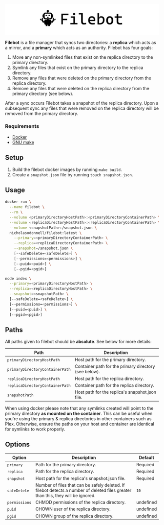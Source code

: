 <img src="logo/banner.png" />

**Filebot** is a file manager that syncs two directories: a **replica** which acts as a mirror, and a **primary** which acts as an authority. Filebot has four goals:
1. Move any non-symlinked files that exist on the replica directory to the primary directory.
2. Symlink any files that exist on the primary directory to the replica directory.
3. Remove any files that were deleted on the primary directory from the replica directory.
4. Remove any files that were deleted on the replica directory from the primary directory (see below).

After a sync occurs Filebot takes a snapshot of the replica directory. Upon a subsequent sync any files that were removed on the replica directory will be removed from the primary directory.

### Requirements

- [Docker](https://www.docker.com/get-started)
- [GNU make](https://www.gnu.org/software/make/)

## Setup

1. Build the filebot docker images by running `make build`.
2. Create a `snapshot.json` file by running `touch snapshot.json`.

## Usage

```bash
docker run \
  --name filebot \
  --rm \
  --volume <primaryDirectoryHostPath>:<primaryDirectoryContainerPath> \
  --volume <replicaDirectoryHostPath>:<replicaDirectoryContainerPath> \
  --volume <snapshotPath>:/snapshot.json \
  nicholasodonnell/filebot:latest \
    --primary=<primaryDirectoryContainerPath> \
    --replica=<replicaDirectoryContainerPath> \
    --snapshot=/snapshot.json \
    [--safeDelete=<safeDelete>] \
    [--permissions=<permissions>] \
    [--puid=<puid>] \
    [--pgid=<pgid>]
```

```bash
node index \
  --primary=<primaryDirectoryHostPath> \
  --replica=<replicaDirectoryHostPath> \
  --snapshot=<snapshotPath> \
  [--safeDelete=<safeDelete>] \
  [--permissions=<permissions>] \
  [--puid=<puid>] \
  [--pgid=<pgid>]
```

## Paths

All paths given to filebot should be **absolute**. See below for more details:

| Path                            | Description                                           |
| ------------------------------- | ----------------------------------------------------- |
| `primaryDirectoryHostPath`      | Host path for the primary directory.                  |
| `primaryDirectoryContainerPath` | Container path for the primary directory (see below). |
| `replicaDirectoryHostPath`      | Host path for the replica directory.                  |
| `replicaDirectoryContainerPath` | Container path for the replica directory.             |
| `snapshotPath`                  | Host path for the replica's snapshot.json file.       |

When using docker please note that any symlinks created will point to the primary directory **as mounted on the container**. This can be useful when you're using the primary & replica directories in other containers such as Plex. Otherwise, ensure the paths on your host and container are identical for symlinks to work properly.

## Options

| Option        | Description                                                                                                                       | Default   |
| ------------- | --------------------------------------------------------------------------------------------------------------------------------- | --------- |
| `primary`     | Path for the primary directory.                                                                                                   | Required  |
| `replica`     | Path for the replica directory.                                                                                                   | Required  |
| `snapshot`    | Host path for the replica's snapshot.json file.                                                                                   | Required  |
| `safeDelete`  | Number of files that can be safely deleted. If filebot detects a number of deleted files greater than this, they will be ignored. | `10`      |
| `permissions` | CHMOD permissions of the replica directory.                                                                                       | undefined |
| `puid`        | CHOWN user of the replica directory.                                                                                              | undefined |
| `pgid`        | CHOWN group of the replica directory.                                                                                             | undefined |

